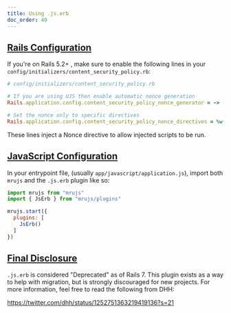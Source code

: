 ```yaml
---
title: Using .js.erb
doc_order: 40
---
```


## [Rails Configuration](#rails-configuration)

If you're on Rails 5.2+ , make sure to enable the following lines in
your `config/initializers/content_security_policy.rb`:

```rb
# config/initializers/content_security_policy.rb

# If you are using UJS then enable automatic nonce generation
Rails.application.config.content_security_policy_nonce_generator = -> (request) { SecureRandom.base64(16) }

# Set the nonce only to specific directives
Rails.application.config.content_security_policy_nonce_directives = %w(script-src)
```

These lines inject a Nonce directive to allow injected scripts to be
run.

## [JavaScript Configuration](#javascript-configuration)

In your entrypoint file, (usually `app/javascript/application.js`),
import both `mrujs` and the `.js.erb` plugin like so:

```js
import mrujs from "mrujs"
import { JsErb } from "mrujs/plugins"

mrujs.start({
  plugins: [
    JsErb()
  ]
})
```

## [Final Disclosure](#final-disclosure)

`.js.erb` is considered "Deprecated" as of Rails 7. This plugin exists
as a way to help with migration, but is strongly discouraged for new
projects. For more information, feel free to read the following from
DHH:

<https://twitter.com/dhh/status/1252751363219419136?s=21>
